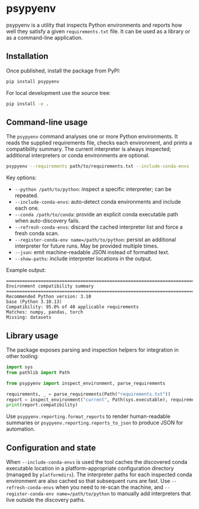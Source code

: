 # psypyenv

psypyenv is a utility that inspects Python environments and reports how well they satisfy a given `requirements.txt` file. It can be used as a library or as a command-line application.

## Installation

Once published, install the package from PyPI:

```bash
pip install psypyenv
```

For local development use the source tree:

```bash
pip install -e .
```

## Command-line usage

The `psypyenv` command analyses one or more Python environments. It reads the supplied requirements file, checks each environment, and prints a compatibility summary. The current interpreter is always inspected; additional interpreters or conda environments are optional.

```bash
psypyenv --requirements path/to/requirements.txt --include-conda-envs
```

Key options:

* `--python /path/to/python`: inspect a specific interpreter; can be repeated.
* `--include-conda-envs`: auto-detect conda environments and include each one.
* `--conda /path/to/conda`: provide an explicit conda executable path when auto-discovery fails.
* `--refresh-conda-envs`: discard the cached interpreter list and force a fresh conda scan.
* `--register-conda-env name=/path/to/python`: persist an additional interpreter for future runs. May be provided multiple times.
* `--json`: emit machine-readable JSON instead of formatted text.
* `--show-paths`: include interpreter locations in the output.

Example output:

```
========================================================================
Environment compatibility summary
========================================================================
Recommended Python version: 3.10
base (Python 3.10.13)
Compatibility: 95.0% of 40 applicable requirements
Matches: numpy, pandas, torch
Missing: datasets
```

## Library usage

The package exposes parsing and inspection helpers for integration in other tooling:

```python
import sys
from pathlib import Path

from psypyenv import inspect_environment, parse_requirements

requirements, _ = parse_requirements(Path("requirements.txt"))
report = inspect_environment("current", Path(sys.executable), requirements)
print(report.compatibility)
```

Use `psypyenv.reporting.format_reports` to render human-readable summaries or `psypyenv.reporting.reports_to_json` to produce JSON for automation.

## Configuration and state

When `--include-conda-envs` is used the tool caches the discovered conda executable location in a platform-appropriate configuration directory (managed by `platformdirs`). The interpreter paths for each inspected conda environment are also cached so that subsequent runs are fast. Use `--refresh-conda-envs` when you need to re-scan the machine, and `--register-conda-env name=/path/to/python` to manually add interpreters that live outside the discovery paths.
